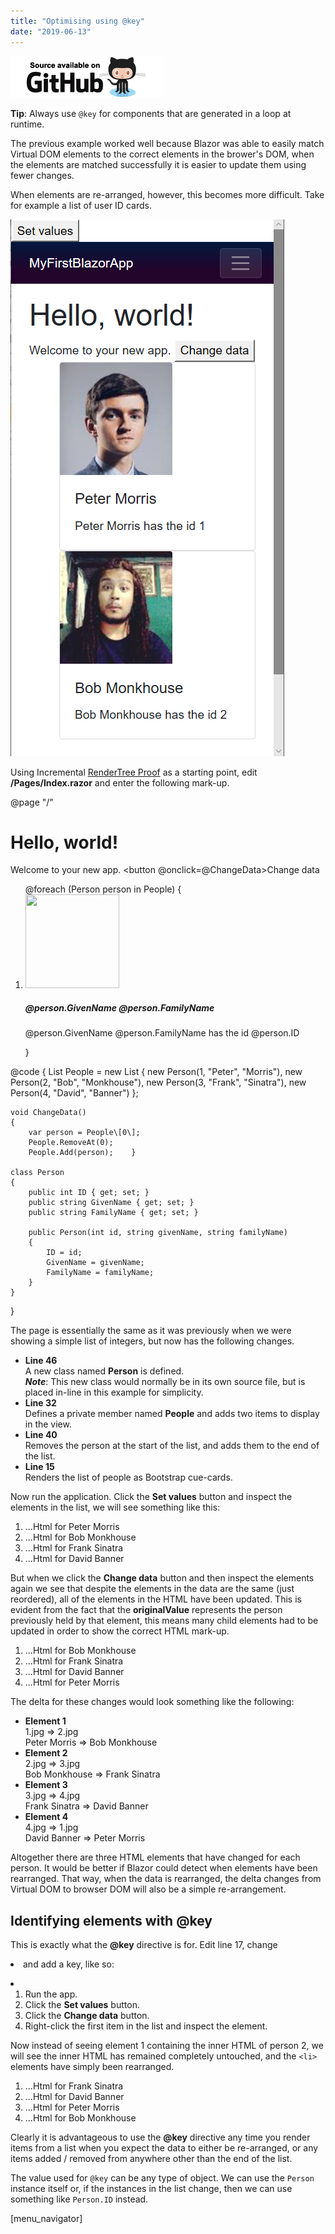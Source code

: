 ```yaml
---
title: "Optimising using @key"
date: "2019-06-13"
---
```


[![](images/SourceLink.png)](https://github.com/mrpmorris/blazor-university/tree/master/src/RenderTrees/OptimisingUsingKeys)

**Tip**: Always use `@key` for components that are generated in a loop at runtime.

The previous example worked well because Blazor was able to easily match Virtual DOM elements to the correct elements in the brower's DOM, when the elements are matched successfully it is easier to update them using fewer changes.

When elements are re-arranged, however, this becomes more difficult. Take for example a list of user ID cards.

![](images/CueCardDOM.png)

Using Incremental [RenderTree Proof](http://components/render-trees/incremental-rendertree-proof) as a starting point, edit **/Pages/Index.razor** and enter the following mark-up.

@page "/"

<h1>Hello, world!</h1>

Welcome to your new app.
<button @onclick=@ChangeData>Change data</button>

<style>
    .card-img-top {
        width: 150px;
        height: 150px;
    }
</style>
<ol>
    @foreach (Person person in People)
    {
        <li class="card">
            <img class="card-img-top" src="https://randomuser.me/api/portraits/men/@(person.ID).jpg" />
            <div class="card-body">
                <h5 class="card-title">
                    @person.GivenName @person.FamilyName
                </h5>
                <p class="card-text">
                    @person.GivenName @person.FamilyName has the id @person.ID
                </p>
            </div>
        </li>
    }
</ol>

@code {
    List<Person> People = new List<Person>
    {
        new Person(1, "Peter", "Morris"),
        new Person(2, "Bob", "Monkhouse"),
        new Person(3, "Frank", "Sinatra"),
        new Person(4, "David", "Banner")
    };

    void ChangeData()
    {
        var person = People\[0\];
        People.RemoveAt(0);
        People.Add(person);    }

    class Person
    {
        public int ID { get; set; }
        public string GivenName { get; set; }
        public string FamilyName { get; set; }

        public Person(int id, string givenName, string familyName)
        {
            ID = id;
            GivenName = givenName;
            FamilyName = familyName;
        }
    }
}

The page is essentially the same as it was previously when we were showing a simple list of integers, but now has the following changes.

- **Line 46**  
    A new class named **Person** is defined.  
    **_Note_**: This new class would normally be in its own source file, but is placed in-line in this example for simplicity.
- **Line 32**  
    Defines a private member named **People** and adds two items to display in the view.
- **Line 40**  
    Removes the person at the start of the list, and adds them to the end of the list.
- **Line 15**  
    Renders the list of people as Bootstrap cue-cards.

Now run the application. Click the **Set values** button and inspect the elements in the list, we will see something like this:

<ol>
  <li class="card" originalValue=" Peter Morris Peter Morris has the id 1">
    ...Html for Peter Morris
  </li>
  <li class="card" originalValue=" Bob Monkhouse Bob Monkhouse has the id 2">
    ...Html for Bob Monkhouse
  </li>
  <li class="card" originalValue=" Frank Sinatra Frank Sinatra has the id 3">
    ...Html for Frank Sinatra
  </li>
  <li class="card" originalValue=" David Banner David Banner has the id 4">
    ...Html for David Banner
  </li>
</ol>

But when we click the **Change data** button and then inspect the elements again we see that despite the elements in the data are the same (just reordered), all of the elements in the HTML have been updated. This is evident from the fact that the **originalValue** represents the person previously held by that element, this means many child elements had to be updated in order to show the correct HTML mark-up.

<ol>
  <li class="card" originalValue=" Peter Morris Peter Morris has the id 1">
    ...Html for Bob Monkhouse
  </li>
  <li class="card" originalValue=" Bob Monkhouse Bob Monkhouse has the id 2">
    ...Html for Frank Sinatra
  </li>
  <li class="card" originalValue=" Frank Sinatra Frank Sinatra has the id 3">
    ...Html for David Banner
  </li>
  <li class="card" originalValue=" David Banner David Banner has the id 4">
    ...Html for Peter Morris
  </li>
</ol>

The delta for these changes would look something like the following:

- **Element 1**  
    1.jpg => 2.jpg  
    Peter Morris => Bob Monkhouse
- **Element 2**  
    2.jpg => 3.jpg  
    Bob Monkhouse => Frank Sinatra
- **Element 3**  
    3.jpg => 4.jpg  
    Frank Sinatra => David Banner
- **Element 4**  
    4.jpg => 1.jpg  
    David Banner => Peter Morris  
    

Altogether there are three HTML elements that have changed for each person. It would be better if Blazor could detect when elements have been rearranged. That way, when the data is rearranged, the delta changes from Virtual DOM to browser DOM will also be a simple re-arrangement.

## Identifying elements with @key

This is exactly what the **@key** directive is for. Edit line 17, change **<li class="card">** and add a key, like so:

<li class="card" @key=person>

1. Run the app.
2. Click the **Set values** button.
3. Click the **Change data** button.
4. Right-click the first item in the list and inspect the element.

Now instead of seeing element 1 containing the inner HTML of person 2, we will see the inner HTML has remained completely untouched, and the `<li>` elements have simply been rearranged.

<ol>
  <li class="card" originalValue=" Bob Monkhouse Bob Monkhouse has the id 2">
    ...Html for Frank Sinatra
  </li>
  <li class="card" originalValue=" Frank Sinatra Frank Sinatra has the id 3">
    ...Html for David Banner
  </li>
  <li class="card" originalValue=" David Banner David Banner has the id 4">
    ...Html for Peter Morris
  </li>
  <li class="card" originalValue=" Peter Morris Peter Morris has the id 1">
    ...Html for Bob Monkhouse
  </li>
</ol>

Clearly it is advantageous to use the **@key** directive any time you render items from a list when you expect the data to either be re-arranged, or any items added / removed from anywhere other than the end of the list.

The value used for `@key` can be any type of object. We can use the `Person` instance itself or, if the instances in the list change, then we can use something like `Person.ID` instead.

\[menu\_navigator\]
